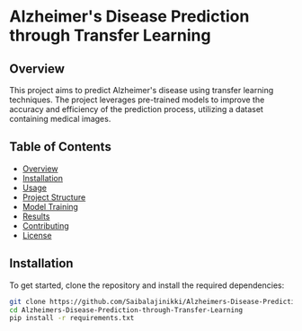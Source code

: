 # Alzheimer's Disease Prediction through Transfer Learning

## Overview

This project aims to predict Alzheimer's disease using transfer learning techniques. The project leverages pre-trained models to improve the accuracy and efficiency of the prediction process, utilizing a dataset containing medical images.

## Table of Contents
- [Overview](#overview)
- [Installation](#installation)
- [Usage](#usage)
- [Project Structure](#project-structure)
- [Model Training](#model-training)
- [Results](#results)
- [Contributing](#contributing)
- [License](#license)

## Installation

To get started, clone the repository and install the required dependencies:

```bash
git clone https://github.com/Saibalajinikki/Alzheimers-Disease-Prediction-through-Transfer-Learning.git
cd Alzheimers-Disease-Prediction-through-Transfer-Learning
pip install -r requirements.txt
